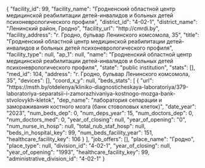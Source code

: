 {
    "facility_id": 99,
    "facility_name": "Гродненский областной центр медицинской реабилитации детей-инвалидов и больных детей психоневрологического профиля",
    "district_id": "4-02-1",
    "district_name": "Ленинский район, Гродно",
    "facility_url": "http:\/\/cmrdi.by",
    "facility_address": "г. Гродно,  бульвар Ленинского комсомола, 35",
    "title": "Гродненский областной центр медицинской реабилитации детей-инвалидов и больных детей психоневрологического профиля",
    "facility_type": null,
    "ap_1": null,
    "name": "Гродненский областной центр медицинской реабилитации детей-инвалидов и больных детей психоневрологического профиля",
    "state": "public institution",
    "stats": [],
    "med_id": 104,
    "address": "г. Гродно,  бульвар Ленинского комсомола, 35",
    "devices": [],
    "coord_x_y": null,
    "beds_stats": [
        {
            "url": "https:\/\/msth.by\/otdelenya\/kliniko-diagnosticheskaya-laboratoriya\/379-laboratoriya-separatsii-i-zamorazhivaniya-kostnogo-mozga-bank-stvolovykh-kletok",
            "dep_name": "лаборатория сепарации и замораживания костного мозга (банк стоволовых клеток)",
            "date_year": "2023",
            "num_beds_dep": 0,
            "num_deps_year": 15,
            "num_doctors_dep": 0,
            "num_doctors_med": 0,
            "year_of_closing": null,
            "year_of_opening": "0",
            "num_nurse_in_hosp": null,
            "total_nub_staf_hosp": null,
            "beds_in_hospital_key": 99,
            "num_beds_facility_year": 151,
            "healthcare_facility_key": 106
        }
    ],
    "job_offers": [],
    "place_name": "Гродно",
    "place_type": null,
    "division_id": "4-02-1",
    "year_of_closing": null,
    "year_of_opening": "1993",
    "healthcare_facility_key": 99,
    "administrative_division_id": "4-02-1"
}